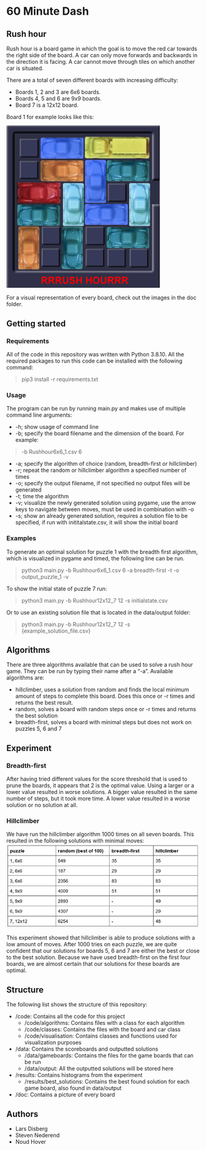 # 60 Minute Dash
 
## Rush hour
Rush hour is a board game in which the goal is to move the red car towards the right side of the board. A car can only move forwards and backwards in the direction it is facing. A car cannot move through tiles on which another car is situated.

There are a total of seven different boards with increasing difficulty:
* Boards 1, 2 and 3 are 6x6 boards.
* Boards 4, 5 and 6 are 9x9 boards.
* Board 7 is a 12x12 board.

Board 1 for example looks like this:

<img src="doc/board1.png" alt="Board1" width="400"/>

For a visual representation of every board, check out the images in the doc folder.

## Getting started
### Requirements
All of  the code in this repository was written with Python 3.8.10. All the required packages to run this code can be installed with the following command:
> pip3 install -r requirements.txt
 
### Usage
The program can be run by running main.py and makes use of multiple command line arguments:
* -h; show usage of command line 
* -b; specify the board filename and the dimension of the board. For example: 
> -b Rushhour6x6_1.csv 6

* -a; specify the algorithm of choice (random, breadth-first or hillclimber)
* -r; repeat the random or hillclimber algorithm a specified number of times
* -o; specify the output filename, if not specified no output files will be generated
* -t; time the algorithm 
* -v; visualize the newly generated solution using pygame, use the arrow keys to navigate between moves, must be used in combination with -o
* -s; show an already generated solution, requires a solution file to be specified, if run with inititalstate.csv, it will show the initial board

### Examples
To generate an optimal solution for puzzle 1 with the breadth first algorithm, which is visualized in pygame and timed, the following line can be run.
> python3 main.py -b Rushhour6x6_1.csv 6 -a breadth-first -t -o output_puzzle_1 -v

To show the initial state of puzzle 7 run:
> python3 main.py -b Rushhour12x12_7 12 -s initialstate.csv

Or to use an existing solution file that is located in the data/output folder:
> python3 main.py -b Rushhour12x12_7 12 -s {example_solution_file.csv}

## Algorithms
There are three algorithms available that can be used to solve a rush hour game. They can be run by typing their name after a “-a”.
Available algorithms are:
* hillclimber, uses a solution from random and finds the local minimum amount of steps to complete this board. Does this once or -r times and returns the best result.
* random, solves a board with random steps once or -r times and returns the best solution
* breadth-first, solves a board with minimal steps but does not work on puzzles 5, 6 and 7

## Experiment
### Breadth-first
After having tried different values for the score threshold that is used to prune the boards, it appears that 2 is the optimal value. Using a larger or a lower value resulted in worse solutions. A bigger value resulted in the same number of steps, but it took more time. A lower value resulted in a worse solution or no solution at all.
### Hillclimber
We have run the hillclimber algorithm 1000 times on all seven boards. This resulted in the following solutions with minimal moves:
![Results](results/solutions.png)

This experiment showed that hillclimber is able to produce solutions with a low amount of moves. After 1000 tries on each puzzle, we are quite confident that our solutions for boards 5, 6 and 7 are either the best or close to the best solution. Because we have used breadth-first on the first four boards, we are almost certain that our solutions for these boards are optimal.

## Structure
The following list shows the structure of this repository:
* /code: Contains all the code for this project
    - /code/algorithms: Contains files with a class for each algorithm
    - /code/classes: Contains the files with the board and car class
    - /code/visualisation: Contains classes and functions used for visualization purposes
* /data: Contains the scoreboards and outputted solutions
    - /data/gameboards: Contains the files for the game boards that can be run
    - /data/output: All the outputted solutions will be stored here
* /results: Contains histograms from the experiment
    - /results/best_solutions: Contains the best found solution for each game board, also found in data/output
* /doc: Contains a picture of every board

## Authors
* Lars Disberg
* Steven Nederend
* Noud Hover
